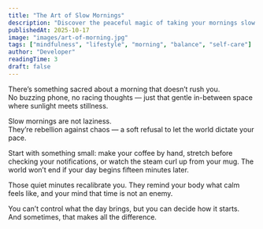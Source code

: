 ```yaml
---
title: "The Art of Slow Mornings"
description: "Discover the peaceful magic of taking your mornings slow — a simple ritual that can reset your entire day."
publishedAt: 2025-10-17
image: "images/art-of-morning.jpg"
tags: ["mindfulness", "lifestyle", "morning", "balance", "self-care"]
author: "Developer"
readingTime: 3
draft: false
---
```


There’s something sacred about a morning that doesn’t rush you.  
No buzzing phone, no racing thoughts — just that gentle in-between space where sunlight meets stillness.

Slow mornings are not laziness.  
They’re rebellion against chaos — a soft refusal to let the world dictate your pace.

Start with something small: make your coffee by hand, stretch before checking your notifications, or watch the steam curl up from your mug. The world won’t end if your day begins fifteen minutes later.

Those quiet minutes recalibrate you. They remind your body what calm feels like, and your mind that time is not an enemy.  

You can’t control what the day brings, but you can decide how it starts.  
And sometimes, that makes all the difference.
